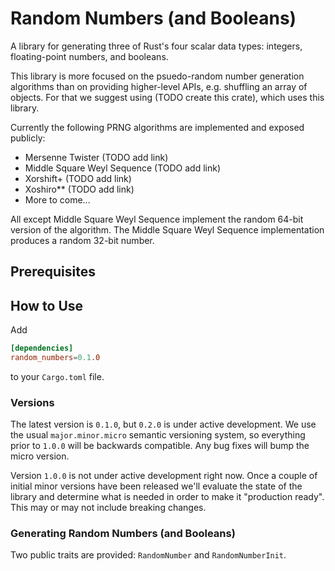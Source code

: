 # Random Numbers (and Booleans)

A library for generating three of Rust's four scalar data types: integers, floating-point numbers, and booleans.

This library is more focused on the psuedo-random number generation algorithms than on providing higher-level APIs,
e.g. shuffling an array of objects.  For that we suggest using (TODO create this crate), which uses this library.

Currently the following PRNG algorithms are implemented and exposed publicly:

* Mersenne Twister (TODO add link)
* Middle Square Weyl Sequence (TODO add link)
* Xorshift+ (TODO add link)
* Xoshiro** (TODO add link)
* More to come...

All except Middle Square Weyl Sequence implement the random 64-bit version of the algorithm.  The Middle Square Weyl
Sequence implementation produces a random 32-bit number.

## Prerequisites

## How to Use

Add

```toml
[dependencies]
random_numbers=0.1.0
```

to your `Cargo.toml` file.

### Versions

The latest version is `0.1.0`, but `0.2.0` is under active development.  We use the usual `major.minor.micro` semantic
versioning system, so everything prior to `1.0.0` will be backwards compatible.  Any bug fixes will bump the micro
version.

Version `1.0.0` is not under active development right now.  Once a couple of initial minor versions have been released
we'll evaluate the state of the library and determine what is needed in order to make it "production ready".  This
may or may not include breaking changes.

### Generating Random Numbers (and Booleans)

Two public traits are provided: `RandomNumber` and `RandomNumberInit`.
